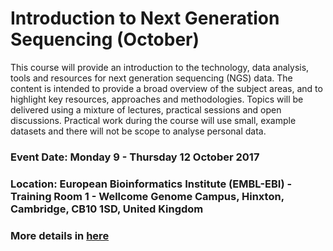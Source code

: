 #  Introduction to Next Generation Sequencing (October)

This course will provide an introduction to the technology, data analysis, tools and resources for next generation sequencing (NGS) data. The content is intended to provide a broad overview of the subject areas, and to highlight key resources, approaches and methodologies. Topics will be delivered using a mixture of lectures, practical sessions and open discussions. Practical work during the course will use small, example datasets and there will not be scope to analyse personal data.

### Event Date: Monday 9 - Thursday 12 October 2017

### Location: European Bioinformatics Institute (EMBL-EBI) - Training Room 1 - Wellcome Genome Campus, Hinxton, Cambridge,  CB10 1SD, United Kingdom

### More details in [here][1]


[1]: https://www.ebi.ac.uk/training/events/2017/introduction-next-generation-sequencing-october-0
